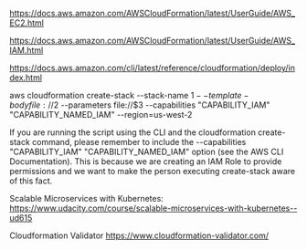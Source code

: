 https://docs.aws.amazon.com/AWSCloudFormation/latest/UserGuide/AWS_EC2.html

https://docs.aws.amazon.com/AWSCloudFormation/latest/UserGuide/AWS_IAM.html

https://docs.aws.amazon.com/cli/latest/reference/cloudformation/deploy/index.html


aws cloudformation create-stack --stack-name $1 --template-body file://$2  --parameters file://$3 --capabilities "CAPABILITY_IAM" "CAPABILITY_NAMED_IAM" --region=us-west-2

If you are running the script using the CLI and the cloudformation create-stack command, please remember to include the --capabilities "CAPABILITY_IAM" "CAPABILITY_NAMED_IAM" option (see the AWS CLI Documentation). This is because we are creating an IAM Role to provide permissions and we want to make the person executing create-stack aware of this fact.


Scalable Microservices with Kubernetes:
https://www.udacity.com/course/scalable-microservices-with-kubernetes--ud615


Cloudformation Validator
https://www.cloudformation-validator.com/